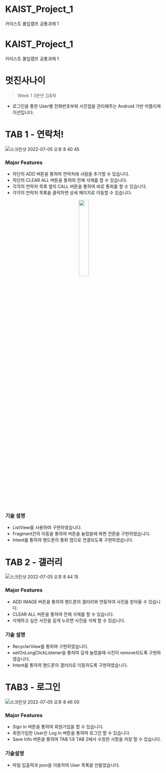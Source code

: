 # KAIST_Project_1
카이스트 몰입캠프 공통과제 1
# KAIST_Project_1
카이스트 몰입캠프 공통과제 1
# 멋진사나이

> Week 1 3분반 김&박
> 
- 로그인을 통한 User별 전화번호부와 사진첩을 관리해주는 Android 기반 어플리케이션입니다.

# TAB 1 - 연락처!

![스크린샷 2022-07-05 오후 8 40 45](https://user-images.githubusercontent.com/65712771/177319509-0d02632a-aa33-4895-987f-8649daca7f10.png)

### Major Features


- 하단의 ADD 버튼을 통하여 연락처에 사람을 추가할 수 있습니다.
- 하단의 CLEAR ALL 버튼을 통하여 전체 삭제를 할 수 있습니다.
- 각각의 연락처 목록 옆의 CALL 버튼을 통하여  바로 통화를 할 수 있습니다.
- 각각의 연락처 목록을 클릭하면 상세 페이지로 이동할 수 있습니다.
<p align="center">
<img src = "https://user-images.githubusercontent.com/65712771/177320563-945be3c4-6bf8-477f-a33b-acea9db244b9.png" width="25%" height="25%">

### 기술 설명

- ListView를 사용하여 구현하였습니다.
- Fragment간의 이동을 통하여 버튼을 눌렀을때 화면 전환을 구현하였습니다.
- Intent를 통하여 핸드폰의 통화 앱으로 연결되도록 구현하였습니다.

# TAB 2 - 갤러리

![스크린샷 2022-07-05 오후 8 44 15](https://user-images.githubusercontent.com/65712771/177320107-2aa80d1b-5fae-4550-a17f-852506d638f5.png)

### Major Features

- ADD IMAGE 버튼을 통하여 핸드폰의 갤러리와 연동하여 사진을 받아올 수 있습니다.
- CLEAR ALL 버튼을 통하여 전체 삭제를 할 수 있습니다.
- 삭제하고 싶은 사진을 길게 누르면 사진을 삭제 할 수 있습니다.

### 기술 설명

- RecyclerView를 통하여 구현하였습니다.
- setOnLongClickListener을 통하여 길게 눌렀을때 사진이 remove되도록 구현하였습니다.
- Intent를 통하여 핸드폰의 갤러리로 이동하도록 구현하였습니다.

# TAB3 - 로그인

![스크린샷 2022-07-05 오후 8 46 00](https://user-images.githubusercontent.com/65712771/177320375-32efc2d2-6a9c-490c-ad9c-c27aa5a41974.png)

### Major Features

- Sign In 버튼을 통하여 회원가입을 할 수 있습니다.
- 회원가입한 User은 Log In 버튼을 통하여 로그인 할 수 있습니다.
- Save Info 버튼을 통하여 TAB 1과 TAB 2에서 수정한 사항을 저장 할 수 있습니다.

### 기술설명

- 파일 입출력과 json을 이용하여 User 목록을 만들었습니다.
